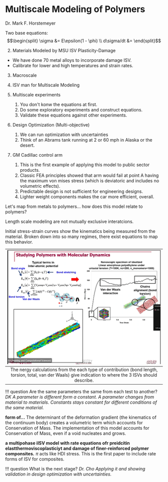 <!-- 20230425T12:50 -->
# Multiscale Modeling of Polymers
Dr. Mark F. Horstemeyer

Two base equations:
$$\begin{split}
\sigma &= E\epsilon(1 - \phi) \\
d\sigma/dt &= 
\end{split}$$

2. Materials Modeled by MSU ISV Plasticity-Damage

* We have done 70 metal alloys to incorporate damage ISV.
* Calibrate for lower and high temperatures and strain rates.

3. Macroscale
4. ISV man for Multiscale Modeling
5. Multiscale experiments
   1. You don't konw the equations at first.
   2. Do some exploratory experiments and construct equations.
   3. Validate these equations against other experiments.
6. Design Optimization (Multi-objective)
   1. We can run optimization with uncertainties
   2. Think of an Abrams tank running at 2 or 60 mph in Alaska or the desert.

8. GM Cadillac control arm
   1. This is the first example of applying this model to public sector products.
   2. Classic FEA principles showed that arm would fail at point A having the maximum von mises stress (which is deviatoric and includes no volumetric effects).
   3. Predictable design is not sufficient for engineering designs.
   4. Lighter weight components makes the car more efficient, overall.


Let's map from metals to polymers...
how does this model relate to polymers?

Length scale modeling are not mutually exclusive interatcions.

Initial stress-strain curves show the kinematics being measured from the material.
Broken down into so many regimes, there exist equations to map this behavior.

| ![](./multiscale-modeling-of-polymers/isv_modeling_of_polymers_from_molecular_dynamics-230425_171027_EST.png) |
|:--:|
| The nergy calculations from the each type of contribution (bond length, torsion, total, van der Waals) give indication to where the 3 ISVs should describe. |

!!! question Are the same parameters the same from each test to another? <cite> DK
    A parameter is different form a constant.
    A parameter changes from material to materials.
    Constants stays constant for different conditions of the same material.

**form of...**
The determinant of the deformation gradient (the kinematics of the continuum body) creates a volumetric term which accounts for Conservation of Mass.
The implementation of this model accounts for Conservation of Mass, even if a void nucleates and grows.

**a multipohase iISV model with rate equations ofr preidcitin elastthermoviscoplasticiyt and damage of finer-reinforced polymer componsites.**
$\pi$ acts like HDI stress.
This is the first paper to include rate forms of ISV for composites.

!!! question What is the next stage? <cite> Dr. Cho
    Applying it and showing validation in design optimization with uncertainties.
